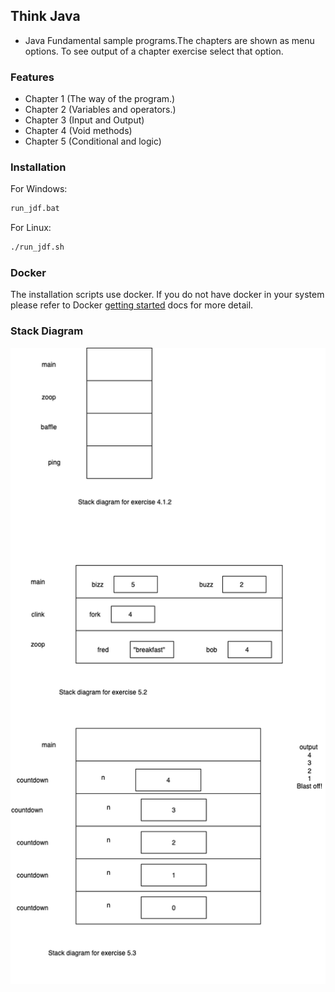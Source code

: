## Think Java 

- Java Fundamental sample programs.The chapters are shown as menu options. To see output of a chapter exercise select that option. 


### Features

- Chapter 1 (The way of the program.)
- Chapter 2 (Variables and operators.)
- Chapter 3 (Input and Output)
- Chapter 4 (Void methods)
- Chapter 5 (Conditional and logic)


### Installation

For Windows:

```bash
run_jdf.bat
```

For Linux:

```bash
./run_jdf.sh
```

### Docker

The installation scripts use docker. If you do not have docker in your system please
refer to Docker [getting started](https://docs.docker.com/get-started/)
docs for more detail.


### Stack Diagram



![Stack Diagram](stack_diagram.drawio.png)